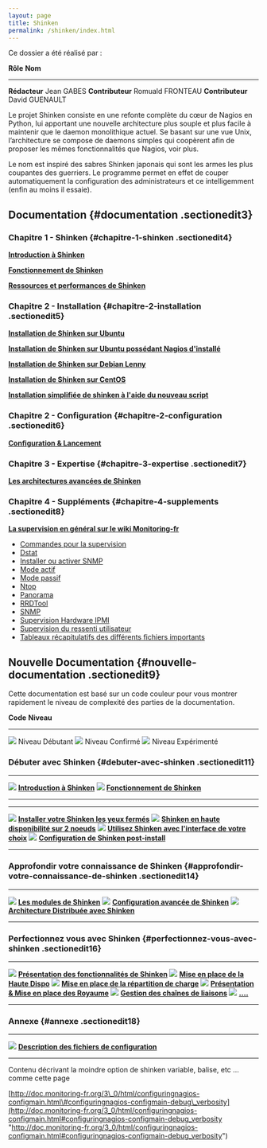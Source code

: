 ```yaml
---
layout: page
title: Shinken
permalink: /shinken/index.html
---
```


Ce dossier a été réalisé par :

  **Rôle**           **Nom**
  ------------------ ------------------
  **Rédacteur**      Jean GABES
  **Contributeur**   Romuald FRONTEAU
  **Contributeur**   David GUENAULT

Le projet Shinken consiste en une refonte complète du cœur de Nagios en
Python, lui apportant une nouvelle architecture plus souple et plus
facile à maintenir que le daemon monolithique actuel. Se basant sur une
vue Unix, l’architecture se compose de daemons simples qui coopèrent
afin de proposer les mêmes fonctionnalités que Nagios, voir plus.

Le nom est inspiré des sabres Shinken japonais qui sont les armes les
plus coupantes des guerriers. Le programme permet en effet de couper
automatiquement la configuration des administrateurs et ce
intelligemment (enfin au moins il essaie).

Documentation {#documentation .sectionedit3}
-------------

### Chapitre 1 - Shinken {#chapitre-1-shinken .sectionedit4}

**[Introduction à
Shinken](shinken-introduction.html "shinken:shinken-introduction")**

**[Fonctionnement de
Shinken](shinken-work.html "shinken:shinken-work")**

**[Ressources et performances de
Shinken](shinken-ressources.html "shinken:shinken-ressources")**

### Chapitre 2 - Installation {#chapitre-2-installation .sectionedit5}

**[Installation de Shinken sur
Ubuntu](shinken-ubuntu-install.html "shinken:shinken-ubuntu-install")**

**[Installation de Shinken sur Ubuntu possédant Nagios
d'installé](shinken-ubuntu-install-with-nagios.html "shinken:shinken-ubuntu-install-with-nagios")**

**[Installation de Shinken sur Debian
Lenny](shinken-debian-install.html "shinken:shinken-debian-install")**

**[Installation de Shinken sur
CentOS](shinken-centos-install.html "shinken:shinken-centos-install")**

**[Installation simplifiée de shinken à l'aide du nouveau
script](http://wiki.monitoring-fr.org/shinken/shinken-install "shinken:shinken-install")**

### Chapitre 2 - Configuration {#chapitre-2-configuration .sectionedit6}

**[Configuration &
Lancement](shinken-architecture-config.html "shinken:shinken-architecture-config")**

### Chapitre 3 - Expertise {#chapitre-3-expertise .sectionedit7}

**[Les architectures avancées de
Shinken](shinken-advanced-architecture.html "shinken:shinken-advanced-architecture")**

### Chapitre 4 - Suppléments {#chapitre-4-supplements .sectionedit8}

**[La supervision en général sur le wiki
Monitoring-fr](../supervision/start.html "supervision:start")**

-   [Commandes pour la
    supervision](../supervision/commands.html "supervision:commands")
-   [Dstat](../supervision/dstat.html "supervision:dstat")
-   [Installer ou activer
    SNMP](../supervision/snmp-install.html "supervision:snmp-install")
-   [Mode actif](../supervision/actif.html "supervision:actif")
-   [Mode passif](../supervision/passif.html "supervision:passif")
-   [Ntop](../supervision/ntop/start.html "supervision:ntop:start")
-   [Panorama](../supervision/links.html "supervision:links")
-   [RRDTool](../supervision/rrdtool.html "supervision:rrdtool")
-   [SNMP](../supervision/snmp.html "supervision:snmp")
-   [Supervision Hardware
    IPMI](../supervision/ipmi.html "supervision:ipmi")
-   [Supervision du ressenti
    utilisateur](../supervision/eue/start.html "supervision:eue:start")
-   [Tableaux récapitulatifs des différents fichiers
    importants](../supervision/important-files.html "supervision:important-files")

Nouvelle Documentation {#nouvelle-documentation .sectionedit9}
----------------------

Cette documentation est basé sur un code couleur pour vous montrer
rapidement le niveau de complexité des parties de la documentation.

  **Code**                                                                                                                                **Niveau**
  --------------------------------------------------------------------------------------------------------------------------------------- --------------------
  [![](/assets/media/shinken/puce_verte.png@w=16)](/_detail/shinken/puce_verte.png@id=shinken%253Astart.html "shinken:puce_verte.png")      Niveau Débutant
  [![](/assets/media/shinken/puce_orange.png@w=16)](/_detail/shinken/puce_orange.png@id=shinken%253Astart.html "shinken:puce_orange.png")   Niveau Confirmé
  [![](/assets/media/shinken/puce_rouge.png@w=16)](/_detail/shinken/puce_rouge.png@id=shinken%253Astart.html "shinken:puce_rouge.png")      Niveau Expérimenté

### Débuter avec Shinken {#debuter-avec-shinken .sectionedit11}

  ------------------------------------------------------------------------------------------------------------------------------------ ----------------------------------------------------------------------------------------
  [![](/assets/media/shinken/puce_verte.png@w=16)](/_detail/shinken/puce_verte.png@id=shinken%253Astart.html "shinken:puce_verte.png")   **[Introduction à Shinken](shinken-introduction.html "shinken:shinken-introduction")**
  [![](/assets/media/shinken/puce_verte.png@w=16)](/_detail/shinken/puce_verte.png@id=shinken%253Astart.html "shinken:puce_verte.png")   **[Fonctionnement de Shinken](shinken-work.html "shinken:shinken-work")**
  ------------------------------------------------------------------------------------------------------------------------------------ ----------------------------------------------------------------------------------------

  ------------------------------------------------------------------------------------------------------------------------------------ ------------------------------------------------------------------------------------------------------------------------------------------------------
  [![](/assets/media/shinken/puce_verte.png@w=16)](/_detail/shinken/puce_verte.png@id=shinken%253Astart.html "shinken:puce_verte.png")   **[Installer votre Shinken les yeux fermés](shinken-10min-start.html "shinken:shinken-10min-start")**
  [![](/assets/media/shinken/puce_verte.png@w=16)](/_detail/shinken/puce_verte.png@id=shinken%253Astart.html "shinken:puce_verte.png")   **[Shinken en haute disponibilité sur 2 noeuds](shinken-ha-2noeuds.html "shinken:shinken-ha-2noeuds")**
  [![](/assets/media/shinken/puce_verte.png@w=16)](/_detail/shinken/puce_verte.png@id=shinken%253Astart.html "shinken:puce_verte.png")   **[Utilisez Shinken avec l'interface de votre choix](shinken-use-ui.html "shinken:shinken-use-ui")**
  [![](/assets/media/shinken/puce_verte.png@w=16)](/_detail/shinken/puce_verte.png@id=shinken%253Astart.html "shinken:puce_verte.png")   **[Configuration de Shinken post-install](http://wiki.monitoring-fr.org/shinken/shinken-post-install-config "shinken:shinken-post-install-config")**
  ------------------------------------------------------------------------------------------------------------------------------------ ------------------------------------------------------------------------------------------------------------------------------------------------------

### Approfondir votre connaissance de Shinken {#approfondir-votre-connaissance-de-shinken .sectionedit14}

  --------------------------------------------------------------------------------------------------------------------------------------- -----------------------------------------------------------------------------------------------------------------------------
  [![](/assets/media/shinken/puce_orange.png@w=16)](/_detail/shinken/puce_orange.png@id=shinken%253Astart.html "shinken:puce_orange.png")   **[Les modules de Shinken](http://wiki.monitoring-fr.org/shinken/shinken-modules "shinken:shinken-modules")**
  [![](/assets/media/shinken/puce_orange.png@w=16)](/_detail/shinken/puce_orange.png@id=shinken%253Astart.html "shinken:puce_orange.png")   **[Configuration avancée de Shinken](http://wiki.monitoring-fr.org/shinken/shinken-modules "shinken:shinken-modules")**
  [![](/assets/media/shinken/puce_orange.png@w=16)](/_detail/shinken/puce_orange.png@id=shinken%253Astart.html "shinken:puce_orange.png")   **[Architecture Distribuée avec Shinken](http://wiki.monitoring-fr.org/shinken/shinken-modules "shinken:shinken-modules")**
  --------------------------------------------------------------------------------------------------------------------------------------- -----------------------------------------------------------------------------------------------------------------------------

### Perfectionnez vous avec Shinken {#perfectionnez-vous-avec-shinken .sectionedit16}

  ------------------------------------------------------------------------------------------------------------------------------------ ------------------------------------------------------------------------------------------------------------------------------------
  [![](/assets/media/shinken/puce_rouge.png@w=16)](/_detail/shinken/puce_rouge.png@id=shinken%253Astart.html "shinken:puce_rouge.png")   **[Présentation des fonctionnalités de Shinken](http://wiki.monitoring-fr.org/shinken/shinken-modules "shinken:shinken-modules")**
  [![](/assets/media/shinken/puce_rouge.png@w=16)](/_detail/shinken/puce_rouge.png@id=shinken%253Astart.html "shinken:puce_rouge.png")   **[Mise en place de la Haute Dispo](http://wiki.monitoring-fr.org/shinken/shinken-modules "shinken:shinken-modules")**
  [![](/assets/media/shinken/puce_rouge.png@w=16)](/_detail/shinken/puce_rouge.png@id=shinken%253Astart.html "shinken:puce_rouge.png")   **[Mise en place de la répartition de charge](http://wiki.monitoring-fr.org/shinken/shinken-modules "shinken:shinken-modules")**
  [![](/assets/media/shinken/puce_rouge.png@w=16)](/_detail/shinken/puce_rouge.png@id=shinken%253Astart.html "shinken:puce_rouge.png")   **[Présentation & Mise en place des Royaume](http://wiki.monitoring-fr.org/shinken/shinken-modules "shinken:shinken-modules")**
  [![](/assets/media/shinken/puce_rouge.png@w=16)](/_detail/shinken/puce_rouge.png@id=shinken%253Astart.html "shinken:puce_rouge.png")   **[Gestion des chaînes de liaisons](http://wiki.monitoring-fr.org/shinken/shinken-modules "shinken:shinken-modules")**
  [![](/assets/media/shinken/puce_rouge.png@w=16)](/_detail/shinken/puce_rouge.png@id=shinken%253Astart.html "shinken:puce_rouge.png")   **[....](http://wiki.monitoring-fr.org/shinken/shinken-modules "shinken:shinken-modules")**
  ------------------------------------------------------------------------------------------------------------------------------------ ------------------------------------------------------------------------------------------------------------------------------------

### Annexe {#annexe .sectionedit18}

  ------------------------------------------------------------------------------------------------------------------------------------ --------------------------------------------------------------------------------------------------------------------------------------------------------
  [![](/assets/media/shinken/puce_verte.png@w=16)](/_detail/shinken/puce_verte.png@id=shinken%253Astart.html "shinken:puce_verte.png")   **[Description des fichiers de configuration](http://wiki.monitoring-fr.org/shinken/shinken-configuration-file "shinken:shinken-configuration-file")**
  ------------------------------------------------------------------------------------------------------------------------------------ --------------------------------------------------------------------------------------------------------------------------------------------------------

Contenu décrivant la moindre option de shinken variable, balise, etc …
comme cette page

[http://doc.monitoring-fr.org/3\_0/html/configuringnagios-configmain.html\#configuringnagios-configmain-debug\_verbosity](http://doc.monitoring-fr.org/3_0/html/configuringnagios-configmain.html#configuringnagios-configmain-debug_verbosity "http://doc.monitoring-fr.org/3_0/html/configuringnagios-configmain.html#configuringnagios-configmain-debug_verbosity")